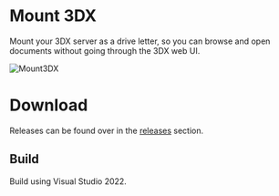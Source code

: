 # Mount 3DX
Mount your 3DX server as a drive letter, so you can browse and open documents without going through the 3DX web UI.

![Mount3DX](https://github.com/fiddyschmitt/Mount3DX/assets/15338956/2840f2cd-4738-4183-afd1-43f7aaec8379)

# Download
Releases can be found over in the [releases](https://github.com/fiddyschmitt/Mount3DX/releases) section.

## Build
Build using Visual Studio 2022.
